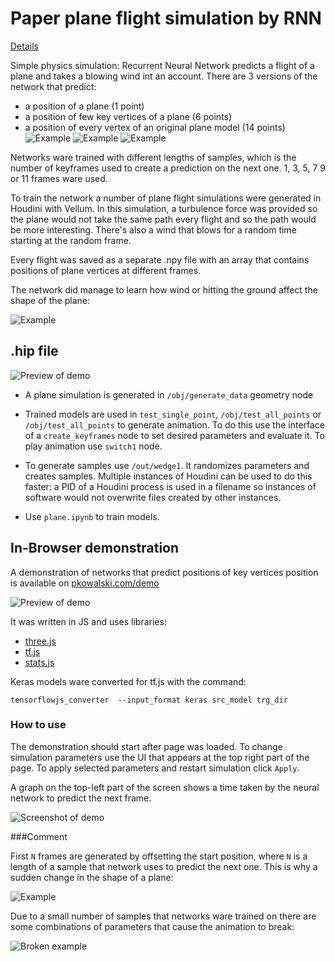 # Paper plane flight simulation by RNN
[Details](plane.ipynb)

Simple physics simulation: Recurrent Neural Network predicts a flight of a plane and takes a blowing wind int an account.
There are 3 versions of the network that predict:
* a position of a plane (1 point)
* a position of few key vertices of a plane (6 points)
* a position of every vertex of an original plane model (14 points)
![Example](img/3.gif)
![Example](img/2.gif)
![Example](img/1.gif)

Networks ware trained with different lengths of samples, which is the number of keyframes used to create a prediction on the next one. 1, 3, 5, 7 9 or 11 frames ware used.

To train the network a number of plane flight simulations were generated in Houdini with Vellum. In this simulation, a turbulence force was provided so the plane would not take the same path every flight and so the path would be more interesting. There's also a wind that blows for a random time starting at the random frame. 

Every flight was saved as a separate .npy file with an array that contains positions of plane vertices at different frames. 

The network did manage to learn how wind or hitting the ground affect the shape of the plane:

![Example](img/prev_wings.gif)

## .hip file
![Preview of demo](img/hip.png)

* A plane simulation is generated in `/obj/generate_data` geometry node

* Trained models are used in `test_single_point`, `/obj/test_all_points` or `/obj/test_all_points` to generate animation. To do this use the interface of a `create_keyframes` node to set desired parameters and evaluate it. To play animation use `switch1` node.

* To generate samples use `/out/wedge1`. It randomizes parameters and creates samples. Multiple instances of Houdini can be used to do this faster: a PID of a Houdini process is used in a filename so instances of software would not overwrite files created by other instances.

* Use `plane.ipynb` to train models.

## In-Browser demonstration
A demonstration of networks that predict positions of key vertices position is available on [pkowalski.com/demo](www.pkowalski.com/demo)

![Preview of demo](img/prev.gif)

It was written in JS and uses libraries:
* [three.js](https://threejs.org/)
* [tf.js](https://www.tensorflow.org/js)
* [stats.js](https://github.com/mrdoob/stats.js/)

Keras models ware converted for tf.js with the command:
```
tensorflowjs_converter  --input_format keras src_model trg_dir
```

### How to use
The demonstration should start after page was loaded. To change simulation parameters use the UI that appears at the top right part of the page. To apply selected parameters and restart simulation click `Apply`. 

A graph on the top-left part of the screen shows a time taken by the neural network to predict the next frame.

![Screenshot of demo](img/demo.png)

###Comment

First `N` frames are generated by offsetting the start position, where `N` is a length of a sample that network uses to predict the next one. This is why a sudden change in the shape of a plane:

![Example](img/first_frames.gif)

Due to a small number of samples that networks ware trained on there are some combinations of parameters that cause the animation to break:

![Broken example](img/prev_broken.gif)
